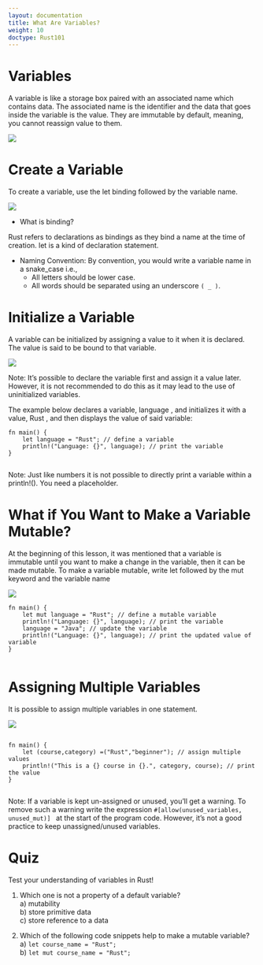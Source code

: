```yaml
---
layout: documentation
title: What Are Variables?
weight: 10
doctype: Rust101
---
```


# Variables 

A variable is like a storage box paired with an associated name which contains data. The associated name is the identifier and the data that goes inside the variable is the value. They are immutable by default, meaning, you cannot reassign value to them.

![](https://raw.githubusercontent.com/sangam14/RustLabs/master/img/variable.png)

# Create a Variable 

To create a variable, use the let binding followed by the variable name.

![](https://raw.githubusercontent.com/sangam14/RustLabs/master/img/var-syntax.png)

- What is binding?

Rust refers to declarations as bindings as they bind a name at the time of creation. let is a kind of declaration statement.


- Naming Convention: By convention, you would write a variable name in a snake_case i.e.,
   -  All letters should be lower case.
   -  All words should be separated using an underscore `( _ )`.
   
# Initialize a Variable 

A variable can be initialized by assigning a value to it when it is declared. The value is said to be bound to that variable.  

![](https://raw.githubusercontent.com/sangam14/RustLabs/master/img/init-var.png)

Note: It’s possible to declare the variable first and assign it a value later. However, it is not recommended to do this as it may lead to the use of uninitialized variables.

The example below declares a variable, language , and initializes it with a value, Rust , and then displays the value of said variable:
```
fn main() {
    let language = "Rust"; // define a variable
    println!("Language: {}", language); // print the variable
}


```

Note: Just like numbers it is not possible to directly print a variable within a println!(). You need a placeholder.

# What if You Want to Make a Variable Mutable? 

At the beginning of this lesson, it was mentioned that a variable is immutable until you want to make a change in the variable, then it can be made mutable. To make a variable mutable, write let followed by the mut keyword and the variable name

![](https://raw.githubusercontent.com/sangam14/RustLabs/master/img/init-mut-var.png)

```
fn main() {
    let mut language = "Rust"; // define a mutable variable
    println!("Language: {}", language); // print the variable
    language = "Java"; // update the variable
    println!("Language: {}", language); // print the updated value of variable
}


```

# Assigning Multiple Variables 

It is possible to assign multiple variables in one statement.

![](https://raw.githubusercontent.com/sangam14/RustLabs/master/img/multi-var.png)

```

fn main() {
    let (course,category) =("Rust","beginner"); // assign multiple values
    println!("This is a {} course in {}.", category, course); // print the value
}


```
Note: If a variable is kept un-assigned or unused, you’ll get a warning. To remove such a warning write the expression `#[allow(unused_variables, unused_mut)] ` at the start of the program code. However, it’s not a good practice to keep unassigned/unused variables.


# Quiz 

Test your understanding of variables in Rust!

1. Which one is not a property of a default variable? <br> 
a) mutability <br> 
b) store primitive data <br> 
c) store reference to a data <br> 

2. Which of the following code snippets help to make a mutable variable?<br> 
a) `let course_name = "Rust";` <br> 
b) `let mut course_name = "Rust";`<br> 





   
   





